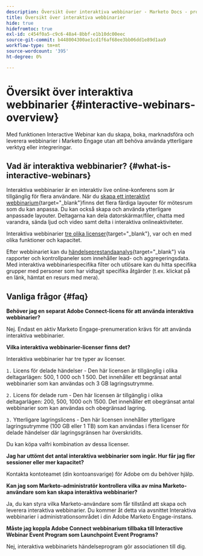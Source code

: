 ```yaml
---
description: Översikt över interaktiva webbinarier - Marketo Docs - produktdokumentation
title: Översikt över interaktiva webbinarier
hide: true
hidefromtoc: true
exl-id: c454f0a5-c9c6-48a4-8bbf-e1b10dc00eec
source-git-commit: b448004300ae1cd1f6af68ee3bb06dd1e89d1aa9
workflow-type: tm+mt
source-wordcount: '395'
ht-degree: 0%

---
```


# Översikt över interaktiva webbinarier {#interactive-webinars-overview}

Med funktionen Interactive Webinar kan du skapa, boka, marknadsföra och leverera webbinarier i Marketo Engage utan att behöva använda ytterligare verktyg eller integreringar.

## Vad är interaktiva webbinarier? {#what-is-interactive-webinars}

Interaktiva webbinarier är en interaktiv live online-konferens som är tillgänglig för flera användare. När du [skapa ett interaktivt webbinarium](/help/marketo/product-docs/demand-generation/events/interactive-webinars/create-an-interactive-webinar.md){target="_blank"}finns det flera färdiga layouter för mötesrum som du kan anpassa. Du kan också skapa och använda ytterligare anpassade layouter. Deltagarna kan dela datorskärmar/filer, chatta med varandra, sända ljud och video samt delta i interaktiva onlineaktiviteter.

Interaktiva webbinarier [tre olika licenser](/help/marketo/product-docs/demand-generation/events/interactive-webinars/user-and-license-management.md){target="_blank"}, var och en med olika funktioner och kapacitet.

Efter webbinariet kan du [händelseprestandaanalys](/help/marketo/product-docs/demand-generation/events/interactive-webinars/event-workflows.md){target="_blank"} via rapporter och kontrollpaneler som innehåller lead- och aggregeringsdata. Med interaktiva webbinariespecifika filter och utlösare kan du hitta specifika grupper med personer som har vidtagit specifika åtgärder (t.ex. klickat på en länk, hämtat en resurs med mera).

## Vanliga frågor {#faq}

**Behöver jag en separat Adobe Connect-licens för att använda interaktiva webbinarier?**

Nej. Endast en aktiv Marketo Engage-prenumeration krävs för att använda interaktiva webbinarier.

**Vilka interaktiva webbinarier-licenser finns det?**

Interaktiva webbinarier har tre typer av licenser.

`1.` Licens för delade händelser - Den här licensen är tillgänglig i olika deltagarlägen: 500, 1 000 och 1 500. Det innehåller ett begränsat antal webbinarier som kan användas och 3 GB lagringsutrymme.

`2.` Licens för delade rum - Den här licensen är tillgänglig i olika deltagarlägen: 200, 500, 1000 och 1500. Det innehåller ett obegränsat antal webbinarier som kan användas och obegränsad lagring.

`3.` Ytterligare lagringslicens - Den här licensen innehåller ytterligare lagringsutrymme (100 GB eller 1 TB) som kan användas i flera licenser för delade händelser där lagringsgränsen har överskridits.

Du kan köpa valfri kombination av dessa licenser.

**Jag har uttömt det antal interaktiva webbinarier som ingår. Hur får jag fler sessioner eller mer kapacitet?**

Kontakta kontoteamet (din kontoansvarige) för Adobe om du behöver hjälp.

**Kan jag som Marketo-administratör kontrollera vilka av mina Marketo-användare som kan skapa interaktiva webbinarier?**

Ja, du kan styra vilka Marketo-användare som får tillstånd att skapa och leverera interaktiva webbinarier. Du kommer åt detta via avsnittet Interaktiva webbinarier i administrationsområdet i din Adobe Marketo Engage-instans.

**Måste jag koppla Adobe Connect webbinarium tillbaka till Interactive Webinar Event Program som Launchpoint Event Programs?**

Nej, interaktiva webbinariets händelseprogram gör associationen till dig.
